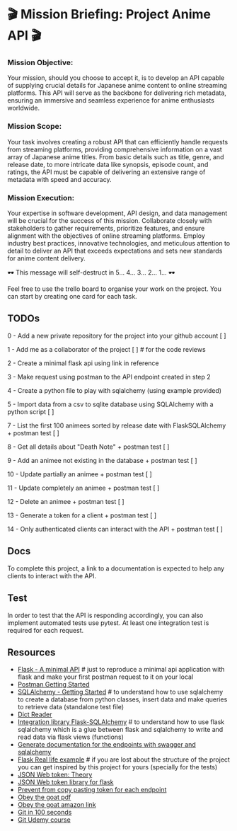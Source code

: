 # 🎬 Mission Briefing: Project Anime API 🎬

### Mission Objective:
Your mission, should you choose to accept it, is to develop an API capable of supplying crucial details for Japanese anime content to online streaming platforms. This API will serve as the backbone for delivering rich metadata, ensuring an immersive and seamless experience for anime enthusiasts worldwide.

### Mission Scope:
Your task involves creating a robust API that can efficiently handle requests from streaming platforms, providing comprehensive information on a vast array of Japanese anime titles. From basic details such as title, genre, and release date, to more intricate data like synopsis, episode count, and ratings, the API must be capable of delivering an extensive range of metadata with speed and accuracy.

### Mission Execution:
Your expertise in software development, API design, and data management will be crucial for the success of this mission. Collaborate closely with stakeholders to gather requirements, prioritize features, and ensure alignment with the objectives of online streaming platforms. Employ industry best practices, innovative technologies, and meticulous attention to detail to deliver an API that exceeds expectations and sets new standards for anime content delivery.

🕶️ This message will self-destruct in 5... 4... 3... 2... 1... 🕶️

Feel free to use the trello board to organise your work on the project.
You can start by creating one card for each task.

## TODOs

0 - Add a new private repository for the project into your github account [  ]

1 - Add me as a collaborator of the project [  ] # for the code reviews

2 - Create a minimal flask api using link in reference

3 - Make request using postman to the API endpoint created in step 2

4 - Create a python file to play with sqlalchemy (using example provided)

5 - Import data from a csv to sqlite database using SQLAlchemy with a python script [  ]

7 - List the first 100 animees sorted by release date with FlaskSQLAlchemy + postman test [  ]

8 - Get all details about "Death Note" + postman test [  ]

9 - Add an animee not existing in the database + postman test [  ]

10 - Update partially an animee + postman test [  ]

11 - Update completely an animee + postman test [  ]

12 - Delete an animee + postman test [  ]

13 - Generate a token for a client + postman test [  ]

14 - Only authenticated clients can interact with the API + postman test [  ]

## Docs

To complete this project, a link to a documentation is expected to help any clients to interact with the API.

## Test

In order to test that the API is responding accordingly, you can also implement automated tests use pytest.
At least one integration test is required for each request.

## Resources
- [Flask - A minimal API](https://sentry.io/answers/return-json-in-flask-view/) # just to reproduce a minimal api application with flask and make your first postman request to it on your local
- [Postman Getting Started](https://www.youtube.com/watch?v=MFxk5BZulVU)
- [SQLAlchemy - Getting Started](https://docs.sqlalchemy.org/en/20/orm/quickstart.html) # to understand how to use sqlalchemy to create a database from python classes, insert data and make queries to retrieve data (standalone test file)
- [Dict Reader](https://docs.python.org/3/library/csv.html#csv.DictReader)
- [Integration library Flask-SQLAlchemy](https://flask-sqlalchemy.palletsprojects.com/en/3.1.x/) # to understand how to use flask sqlalchemy which is a glue between flask and sqlalchemy to write and read data via flask views (functions)
- [Generate documentation for the endpoints with swagger and sqlalchemy](https://github.com/thomaxxl/safrs)
- [Flask Real life example](https://github.com/gothinkster/flask-realworld-example-app) # if you are lost about the structure of the project you can get inspired by this project for yours (specially for the tests)
- [JSON Web token: Theory](https://4geeks.com/lesson/what-is-JWT-and-how-to-implement-with-Flask)
- [JSON Web token library for flask](https://github.com/vimalloc/flask-jwt-extended)
- [Prevent from copy pasting token for each endpoint](https://community.postman.com/t/how-to-automatically-set-a-bearer-token-for-your-postman-requests/10126/17)
- [Obey the goat pdf](https://englishonlineclub.com/pdf/Test-Driven%20Development%20with%20Python%20(Second%20Edition)%20%5BEnglishOnlineClub.com%5D.pdf)
- [Obey the goat amazon link](https://www.amazon.co.uk/Test-Driven-Development-Python-Selenium-JavaScript-x/dp/1491958707/ref=as_li_ss_tl?ie=UTF8&qid=1502337608&sr=8-2&keywords=tdd+python&linkCode=sl1&tag=obethetesgoa-21&linkId=472f4eea099a845ca709cffeee73d909)
- [Git in 100 seconds](https://www.youtube.com/watch?v=hwP7WQkmECE)
- [Git Udemy course](https://www.udemy.com/course/git-complete/?couponCode=OT50624NEW)
